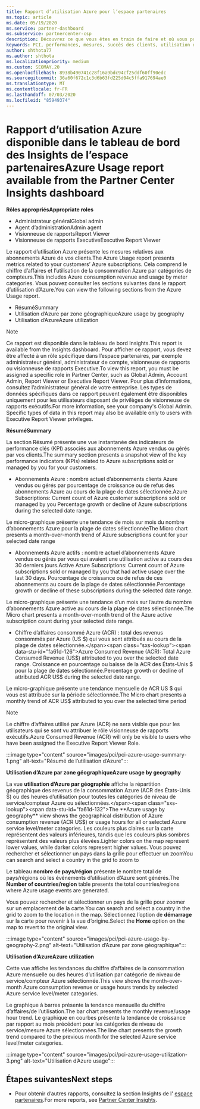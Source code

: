 ```yaml
---
title: Rapport d’utilisation Azure pour l’espace partenaires
ms.topic: article
ms.date: 05/19/2020
ms.service: partner-dashboard
ms.subservice: partnercenter-csp
description: Découvrez ce que vous êtes en train de faire et où vous pouvez améliorer l’utilisation des abonnements Azure que vous vendez ou gérez pour vos clients.
keywords: PCI, performances, mesures, succès des clients, utilisation d’Azure, abonnements, analytique, rapport
author: shthota77
ms.author: shthota
ms.localizationpriority: medium
ms.custom: SEOMAY.20
ms.openlocfilehash: 8938b490741c28f16a9bdc94cf25ddf60ff90edc
ms.sourcegitcommit: 36a60f672c1c3d6b63fd225d04c5ffa917694ae0
ms.translationtype: MT
ms.contentlocale: fr-FR
ms.lasthandoff: 07/03/2020
ms.locfileid: "85949374"
---
```

# <a name="azure-usage-report-available-from-the-partner-center-insights-dashboard"></a><span data-ttu-id="fa61d-104">Rapport d’utilisation Azure disponible dans le tableau de bord des Insights de l’espace partenaires</span><span class="sxs-lookup"><span data-stu-id="fa61d-104">Azure Usage report available from the Partner Center Insights dashboard</span></span>

<span data-ttu-id="fa61d-105">**Rôles appropriés**</span><span class="sxs-lookup"><span data-stu-id="fa61d-105">**Appropriate roles**</span></span>
- <span data-ttu-id="fa61d-106">Administrateur général</span><span class="sxs-lookup"><span data-stu-id="fa61d-106">Global admin</span></span>
- <span data-ttu-id="fa61d-107">Agent d’administration</span><span class="sxs-lookup"><span data-stu-id="fa61d-107">Admin agent</span></span>
- <span data-ttu-id="fa61d-108">Visionneuse de rapports</span><span class="sxs-lookup"><span data-stu-id="fa61d-108">Report Viewer</span></span>
- <span data-ttu-id="fa61d-109">Visionneuse de rapports Executive</span><span class="sxs-lookup"><span data-stu-id="fa61d-109">Executive Report Viewer</span></span>

<span data-ttu-id="fa61d-110">Le rapport d’utilisation Azure présente les mesures relatives aux abonnements Azure de vos clients.</span><span class="sxs-lookup"><span data-stu-id="fa61d-110">The Azure Usage report presents metrics related to your customers’ Azure subscriptions.</span></span> <span data-ttu-id="fa61d-111">Cela comprend le chiffre d’affaires et l’utilisation de la consommation Azure par catégories de compteurs.</span><span class="sxs-lookup"><span data-stu-id="fa61d-111">This includes Azure consumption revenue and usage by meter categories.</span></span> <span data-ttu-id="fa61d-112">Vous pouvez consulter les sections suivantes dans le rapport d’utilisation d’Azure.</span><span class="sxs-lookup"><span data-stu-id="fa61d-112">You can view the following sections from the Azure Usage report.</span></span>

- <span data-ttu-id="fa61d-113">Résumé</span><span class="sxs-lookup"><span data-stu-id="fa61d-113">Summary</span></span>
- <span data-ttu-id="fa61d-114">Utilisation d’Azure par zone géographique</span><span class="sxs-lookup"><span data-stu-id="fa61d-114">Azure usage by geography</span></span>
- <span data-ttu-id="fa61d-115">Utilisation d’Azure</span><span class="sxs-lookup"><span data-stu-id="fa61d-115">Azure utilization</span></span>

 > [!NOTE]
 > <span data-ttu-id="fa61d-116">Ce rapport est disponible dans le tableau de bord Insights.</span><span class="sxs-lookup"><span data-stu-id="fa61d-116">This report is available from the Insights dashboard.</span></span> <span data-ttu-id="fa61d-117">Pour afficher ce rapport, vous devez être affecté à un rôle spécifique dans l’espace partenaires, par exemple administrateur général, administrateur de compte, visionneuse de rapports ou visionneuse de rapports Executive.</span><span class="sxs-lookup"><span data-stu-id="fa61d-117">To view this report, you must be assigned a specific role in Partner Center, such as Global Admin, Account Admin, Report Viewer or Executive Report Viewer.</span></span> <span data-ttu-id="fa61d-118">Pour plus d’informations, consultez l’administrateur général de votre entreprise. Les types de données spécifiques dans ce rapport peuvent également être disponibles uniquement pour les utilisateurs disposant de privilèges de visionneuse de rapports exécutifs.</span><span class="sxs-lookup"><span data-stu-id="fa61d-118">For more information, see your company's Global Admin. Specific types of data in this report may also be available only to users with Executive Report Viewer privileges.</span></span>

<span data-ttu-id="fa61d-119">**Résumé**</span><span class="sxs-lookup"><span data-stu-id="fa61d-119">**Summary**</span></span>

<span data-ttu-id="fa61d-120">La section Résumé présente une vue instantanée des indicateurs de performance clés (KPI) associés aux abonnements Azure vendus ou gérés par vos clients.</span><span class="sxs-lookup"><span data-stu-id="fa61d-120">The summary section presents a snapshot view of the key performance indicators (KPIs) related to Azure subscriptions sold or managed by you for your customers.</span></span>  

- <span data-ttu-id="fa61d-121">Abonnements Azure : nombre actuel d’abonnements clients Azure vendus ou gérés par pourcentage de croissance ou de refus des abonnements Azure au cours de la plage de dates sélectionnée.</span><span class="sxs-lookup"><span data-stu-id="fa61d-121">Azure Subscriptions: Current count of Azure customer subscriptions sold or managed by you Percentage growth or decline of Azure subscriptions during the selected date range.</span></span>

<span data-ttu-id="fa61d-122">Le micro-graphique présente une tendance de mois sur mois du nombre d’abonnements Azure pour la plage de dates sélectionnée</span><span class="sxs-lookup"><span data-stu-id="fa61d-122">The Micro chart presents a month-over-month trend of Azure subscriptions count for your selected date range</span></span>
- <span data-ttu-id="fa61d-123">Abonnements Azure actifs : nombre actuel d’abonnements Azure vendus ou gérés par vous qui avaient une utilisation active au cours des 30 derniers jours.</span><span class="sxs-lookup"><span data-stu-id="fa61d-123">Active Azure Subscriptions: Current count of Azure subscriptions sold or managed by you that had active usage over the last 30 days.</span></span>
<span data-ttu-id="fa61d-124">Pourcentage de croissance ou de refus de ces abonnements au cours de la plage de dates sélectionnée.</span><span class="sxs-lookup"><span data-stu-id="fa61d-124">Percentage growth or decline of these subscriptions during the selected date range.</span></span>

<span data-ttu-id="fa61d-125">Le micro-graphique présente une tendance d’un mois sur l’autre du nombre d’abonnements Azure active au cours de la plage de dates sélectionnée.</span><span class="sxs-lookup"><span data-stu-id="fa61d-125">The Micro chart presents a month-over-month trend of the Azure active subscription count during your selected date range.</span></span>

- <span data-ttu-id="fa61d-126">Chiffre d’affaires consommé Azure (ACR) : total des revenus consommés par Azure (US $) qui vous sont attribués au cours de la plage de dates sélectionnée.</span><span class="sxs-lookup"><span data-stu-id="fa61d-126">Azure Consumed Revenue (ACR): Total Azure Consumed Revenue (US$) attributed to you over the selected date range.</span></span>
<span data-ttu-id="fa61d-127">Croissance en pourcentage ou baisse de la ACR des États-Unis $ pour la plage de dates sélectionnée.</span><span class="sxs-lookup"><span data-stu-id="fa61d-127">Percentage growth or decline of attributed ACR US$ during the selected date range.</span></span> 

<span data-ttu-id="fa61d-128">Le micro-graphique présente une tendance mensuelle de ACR US $ qui vous est attribuée sur la période sélectionnée.</span><span class="sxs-lookup"><span data-stu-id="fa61d-128">The Micro chart presents a monthly trend of ACR US$ attributed to you over the selected time period</span></span>


> [!NOTE]
 > <span data-ttu-id="fa61d-129">Le chiffre d’affaires utilisé par Azure (ACR) ne sera visible que pour les utilisateurs qui se sont vu attribuer le rôle visionneuse de rapports exécutifs.</span><span class="sxs-lookup"><span data-stu-id="fa61d-129">Azure Consumed Revenue (ACR) will only be visible to users who have been assigned the Executive Report Viewer Role.</span></span>

:::image type="content" source="images/pci/pci-azure-usage-summary-1.png" alt-text="Résumé de l’utilisation d’Azure":::

<span data-ttu-id="fa61d-131">**Utilisation d’Azure par zone géographique**</span><span class="sxs-lookup"><span data-stu-id="fa61d-131">**Azure usage by geography**</span></span>

<span data-ttu-id="fa61d-132">La vue **utilisation d’Azure par géographie** affiche la répartition géographique des revenus de la consommation Azure (ACR des États-Unis $) ou des heures d’utilisation pour toutes les catégories de niveau de service/compteur Azure ou sélectionnées.</span><span class="sxs-lookup"><span data-stu-id="fa61d-132">The **Azure usage by geography** view shows the geographical distribution of Azure consumption revenue (ACR US$) or usage hours for all or selected Azure service level/meter categories.</span></span> <span data-ttu-id="fa61d-133">Les couleurs plus claires sur la carte représentent des valeurs inférieures, tandis que les couleurs plus sombres représentent des valeurs plus élevées.</span><span class="sxs-lookup"><span data-stu-id="fa61d-133">Lighter colors on the map represent lower values, while darker colors represent higher values.</span></span> <span data-ttu-id="fa61d-134">Vous pouvez rechercher et sélectionner un pays dans la grille pour effectuer un zoom</span><span class="sxs-lookup"><span data-stu-id="fa61d-134">You can search and select a country in the grid to zoom to</span></span> 

<span data-ttu-id="fa61d-135">Le tableau **nombre de pays/région** présente le nombre total de pays/régions où les événements d’utilisation d’Azure sont générés.</span><span class="sxs-lookup"><span data-stu-id="fa61d-135">The **Number of countries/region** table presents the total countries/regions where Azure usage events are generated.</span></span>

<span data-ttu-id="fa61d-136">Vous pouvez rechercher et sélectionner un pays de la grille pour zoomer sur un emplacement de la carte.</span><span class="sxs-lookup"><span data-stu-id="fa61d-136">You can search and select a country in the grid to zoom to the location in the map.</span></span> <span data-ttu-id="fa61d-137">Sélectionnez l’option de **démarrage** sur la carte pour revenir à la vue d’origine.</span><span class="sxs-lookup"><span data-stu-id="fa61d-137">Select the **Home** option on the map to revert to the original view.</span></span>

:::image type="content" source="images/pci/pci-azure-usage-by-geography-2.png" alt-text="Utilisation d’Azure par zone géographique":::

<span data-ttu-id="fa61d-139">**Utilisation d’Azure**</span><span class="sxs-lookup"><span data-stu-id="fa61d-139">**Azure utilization**</span></span>

<span data-ttu-id="fa61d-140">Cette vue affiche les tendances du chiffre d’affaires de la consommation Azure mensuelle ou des heures d’utilisation par catégorie de niveau de service/compteur Azure sélectionnée.</span><span class="sxs-lookup"><span data-stu-id="fa61d-140">This view shows the month-over-month Azure consumption revenue or usage hours trends by selected Azure service level/meter categories.</span></span> 

<span data-ttu-id="fa61d-141">Le graphique à barres présente la tendance mensuelle du chiffre d’affaires/de l’utilisation.</span><span class="sxs-lookup"><span data-stu-id="fa61d-141">The bar chart presents the monthly revenue/usage hour trend.</span></span> <span data-ttu-id="fa61d-142">Le graphique en courbes présente la tendance de croissance par rapport au mois précédent pour les catégories de niveau de service/mesure Azure sélectionnées.</span><span class="sxs-lookup"><span data-stu-id="fa61d-142">The line chart presents the growth trend compared to the previous month for the selected Azure service level/meter categories.</span></span>

:::image type="content" source="images/pci/pci-azure-usage-utilization-3.png" alt-text="Utilisation d’Azure usage":::

## <a name="next-steps"></a><span data-ttu-id="fa61d-144">Étapes suivantes</span><span class="sxs-lookup"><span data-stu-id="fa61d-144">Next steps</span></span>

- <span data-ttu-id="fa61d-145">Pour obtenir d’autres rapports, consultez la section Insights de l' [espace partenaires](partner-center-insights.md).</span><span class="sxs-lookup"><span data-stu-id="fa61d-145">For more reports, see [Partner Center Insights](partner-center-insights.md).</span></span>
